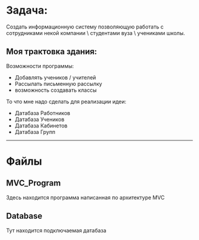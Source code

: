 # Задача: 

Создать информационную систему позволяющую работать с сотрудниками некой компании \ студентами вуза \ учениками школы.

## Моя трактовка здания:

Возможности программы:

* Добавлять учеников / учителей
* Рассылать письменную рассылку
* возможность создавать классы

То что мне надо сделать для реализации идеи:

* Датабаза Работников
* Датабаза Учеников
* Датабаза Кабинетов
* Датабаза Групп


***

# Файлы

## MVC_Program

Здесь находится программа написанная по архитектуре MVC

## Database

Тут находится подключаемая датабаза